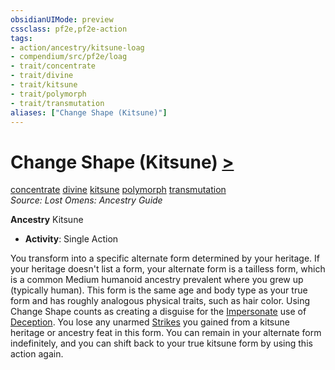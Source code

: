 ```yaml
---
obsidianUIMode: preview
cssclass: pf2e,pf2e-action
tags:
- action/ancestry/kitsune-loag
- compendium/src/pf2e/loag
- trait/concentrate
- trait/divine
- trait/kitsune
- trait/polymorph
- trait/transmutation
aliases: ["Change Shape (Kitsune)"]
---
```

# Change Shape (Kitsune) [>](chapter-9-playing-the-game.md#Actions "Single Action")
[concentrate](concentrate.md "Concentrate Action & Ability Trait")  [divine](divine.md "Divine Tradition Trait")  [kitsune](kitsune-loag.md "Kitsune Ancestry & Heritage Trait")  [polymorph](polymorph.md "Polymorph Effect Trait")  [transmutation](transmutation.md "Transmutation School Trait")  
*Source: Lost Omens: Ancestry Guide*  

**Ancestry** Kitsune
- **Activity**: Single Action

You transform into a specific alternate form determined by your heritage. If your heritage doesn't list a form, your alternate form is a tailless form, which is a common Medium humanoid ancestry prevalent where you grew up (typically human). This form is the same age and body type as your true form and has roughly analogous physical traits, such as hair color. Using Change Shape counts as creating a disguise for the [Impersonate](impersonate.md) use of [Deception](skills.md#Deception). You lose any unarmed [Strikes](strike.md) you gained from a kitsune heritage or ancestry feat in this form. You can remain in your alternate form indefinitely, and you can shift back to your true kitsune form by using this action again.